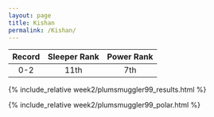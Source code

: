 ```yaml
---
layout: page
title: Kishan
permalink: /Kishan/
---
```


Record | Sleeper Rank | Power Rank               
:--: | :--: | :--:
0-2 | 11th | 7th   

{% include_relative week2/plumsmuggler99_results.html %}

{% include_relative week2/plumsmuggler99_polar.html %}
